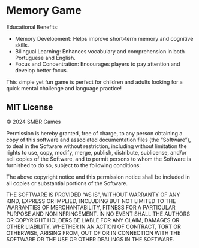 # Memory Game
Educational Benefits:
- Memory Development: Helps improve short-term memory and cognitive skills.
- Bilingual Learning: Enhances vocabulary and comprehension in both Portuguese and English.
- Focus and Concentration: Encourages players to pay attention and develop better focus.

This simple yet fun game is perfect for children and adults looking for a quick mental challenge and language practice!


## MIT License
© 2024 SMBR Games

Permission is hereby granted, free of charge, to any person obtaining a copy of this software and associated documentation files (the “Software”), to deal in the Software without restriction, including without limitation the rights to use, copy, modify, merge, publish, distribute, sublicense, and/or sell copies of the Software, and to permit persons to whom the Software is furnished to do so, subject to the following conditions:

The above copyright notice and this permission notice shall be included in all copies or substantial portions of the Software.

THE SOFTWARE IS PROVIDED “AS IS”, WITHOUT WARRANTY OF ANY KIND, EXPRESS OR IMPLIED, INCLUDING BUT NOT LIMITED TO THE WARRANTIES OF MERCHANTABILITY, FITNESS FOR A PARTICULAR PURPOSE AND NONINFRINGEMENT. IN NO EVENT SHALL THE AUTHORS OR COPYRIGHT HOLDERS BE LIABLE FOR ANY CLAIM, DAMAGES OR OTHER LIABILITY, WHETHER IN AN ACTION OF CONTRACT, TORT OR OTHERWISE, ARISING FROM, OUT OF OR IN CONNECTION WITH THE SOFTWARE OR THE USE OR OTHER DEALINGS IN THE SOFTWARE.